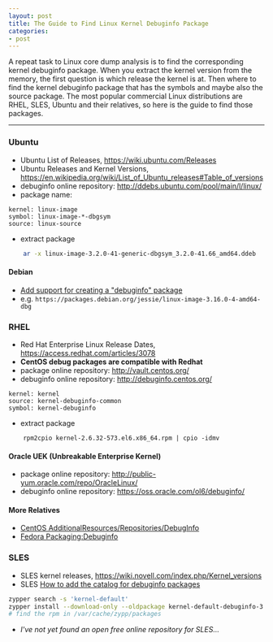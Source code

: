```yaml
---
layout: post
title: The Guide to Find Linux Kernel Debuginfo Package
categories:
- post
---
```


A repeat task to Linux core dump analysis is to find the corresponding kernel debuginfo package.
When you extract the kernel version from the memory, the first question is which release the kernel is at.
Then where to find the kernel debuginfo package that has the symbols and maybe also the source package.
The most popular commercial Linux distributions are RHEL, SLES, Ubuntu and their relatives, so
here is the guide to find those packages.

---

### Ubuntu ###

* Ubuntu List of Releases, https://wiki.ubuntu.com/Releases
* Ubuntu Releases and Kernel Versions, https://en.wikipedia.org/wiki/List_of_Ubuntu_releases#Table_of_versions
* debuginfo online repository: http://ddebs.ubuntu.com/pool/main/l/linux/
* package name:

```
kernel: linux-image
symbol: linux-image-*-dbgsym
source: linux-source
```

* extract package

```bash
    ar -x linux-image-3.2.0-41-generic-dbgsym_3.2.0-41.66_amd64.ddeb
```

#### Debian ####
* [Add support for creating a "debuginfo" package](http://bugs.debian.org/cgi-bin/bugreport.cgi?bug=365349)
* e.g. `https://packages.debian.org/jessie/linux-image-3.16.0-4-amd64-dbg`

### RHEL ###
* Red Hat Enterprise Linux Release Dates, https://access.redhat.com/articles/3078
* __CentOS debug packages are compatible with Redhat__
* package online repository: http://vault.centos.org/
* debuginfo online repository: http://debuginfo.centos.org/

```
kernel: kernel
source: kernel-debuginfo-common
symbol: kernel-debuginfo
```

* extract package

```
    rpm2cpio kernel-2.6.32-573.el6.x86_64.rpm | cpio -idmv
```

#### Oracle UEK (Unbreakable Enterprise Kernel) ####
* package online repository: http://public-yum.oracle.com/repo/OracleLinux/
* debuginfo online repository: https://oss.oracle.com/ol6/debuginfo/

#### More Relatives ####
* [CentOS AdditionalResources/Repositories/DebugInfo](http://wiki.centos.org/AdditionalResources/Repositories/DebugInfo)
* [Fedora Packaging:Debuginfo](http://fedoraproject.org/wiki/Packaging:Debuginfo)

### SLES ###
* SLES kernel releases, https://wiki.novell.com/index.php/Kernel_versions
* SLES [How to add the catalog for debuginfo packages](http://www.novell.com/support/documentLink.do?externalID#3074997)

```bash
zypper search -s 'kernel-default'
zypper install --download-only --oldpackage kernel-default-debuginfo-3.0.101-0.15.1
# find the rpm in /var/cache/zypp/packages
```
* _I've not yet found an open free online repository for SLES..._
